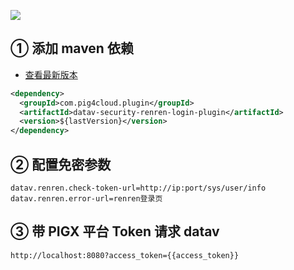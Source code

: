 ![](https://minio.pigx.vip/oss/1655478157.jpg)

## ① 添加 maven 依赖

- [查看最新版本](https://repo1.maven.org/maven2/com/pig4cloud/plugin/datav-security-renren-login-plugin/)

```xml
<dependency>
  <groupId>com.pig4cloud.plugin</groupId>
  <artifactId>datav-security-renren-login-plugin</artifactId>
  <version>${lastVersion}</version>
</dependency>
```

## ② 配置免密参数

```
datav.renren.check-token-url=http://ip:port/sys/user/info
datav.renren.error-url=renren登录页
```

## ③ 带 PIGX 平台 Token 请求 datav

```shell
http://localhost:8080?access_token={{access_token}}
```
